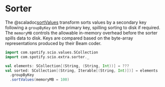 # Sorter

The @scaladoc[sortValues](com.spotify.scio.extra.sorter.syntax.SorterOps#sortValues(memoryMB:Int)(implicitk1Coder:com.spotify.scio.coders.Coder[K1],implicitk2Coder:com.spotify.scio.coders.Coder[K2],implicitvCoder:com.spotify.scio.coders.Coder[V]):com.spotify.scio.values.SCollection[(K1,Iterable[(K2,V)])]) transform sorts values by a secondary key following a `groupByKey` on the primary key, spilling sorting to disk if required.
The `memoryMB` controls the allowable in-memory overhead before the sorter spills data to disk.
Keys are compared based on the byte-array representations produced by their Beam coder.

```scala
import com.spotify.scio.values.SCollection
import com.spotify.scio.extra.sorter._

val elements: SCollection[(String, (String, Int))] = ???
val sorted: SCollection[(String, Iterable[(String, Int)])] = elements
  .groupByKey
  .sortValues(memoryMB = 100)
```
